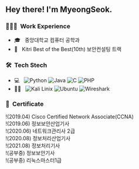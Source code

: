 <h2> Hey there! I'm MyeongSeok.</h2>

<h3> 👨🏻‍💻 &nbsp;Work Experience </h3>

- 🎓 &nbsp; 중앙대학교 컴퓨터 공학과
- 🌱 &nbsp; Kitri Best of the Best(10th) 보안컨설팅 트랙

<h3> 🛠 &nbsp;Tech Stech</h3>

- 💻 &nbsp;
  ![Python](https://img.shields.io/badge/-Python-333333?style=flat&logo=python)
  ![Java](https://img.shields.io/badge/-Java-333333?style=flat&logo=Java&logoColor=007396)
  ![C](https://img.shields.io/badge/-C-333333?style=flat&logo=C%2B%2B&logoColor=00599C)
  ![PHP](https://img.shields.io/badge/-PHP-333333?style=flat&logo=CSS3&logoColor=1572B6)
- 👨‍💻 &nbsp;
  ![Kali Linix](https://img.shields.io/badge/-Kali%20Linux-333333?style=flat&logo=kali%20linux&logoColor=blue)
  ![Ubuntu](https://img.shields.io/badge/-Ubuntu-333333?style=flat&logo=Ubuntu&logoColor=orange)
  ![Wireshark](https://img.shields.io/badge/-Wireshark-333333?style=flat&logo=wireshark&logoColor=blue)
  
<h3> 📜 &nbsp;Certificate</h3>
 !(2019.04) Cisco Certified Network Associate(CCNA)<br>
 !(2019.06) 정보보안산업기사<br>
 !(2020.06) 네트워크관리사 2급<br>
 !(2020.08) 정보처리산업기사<br>
 !(2021.08) 정보처리기사<br>
 !(공부중) 정보보안기사<br>
 !(공부중) 리눅스마스터1급<br>
